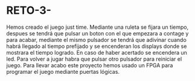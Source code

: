 # RETO-3-
Hemos creado el juego just time. Mediante una ruleta se fijara un tiempo,
despues se tendrá que pulsar un boton con el que empezara a contage y para acabar, mediante el mismo
pulsador se tendrá que adivinar cuando habrá llegado al tiempo prefijado y se encenderan los displays 
donde se mostrara el tiempo logrado. En caso de haber acertado se encendera un led. Para volver a jugar
habra que pulsar otro pulsador para reiniciar el juego.
Para llevar acabo este proyecto hemos usado un FPGA para programar el juego mediante puertas lógicas.
